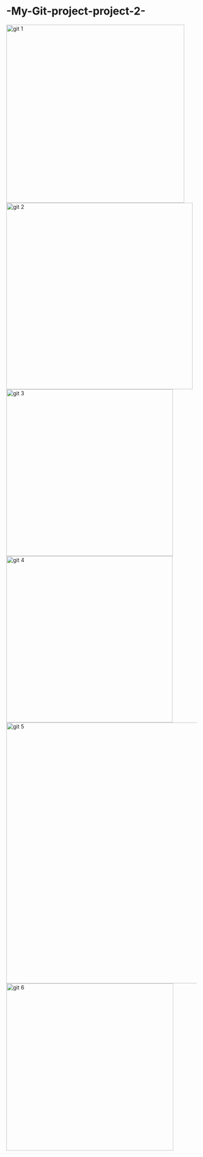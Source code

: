 # -My-Git-project-project-2-

<img width="471" alt="git 1" src="https://github.com/kelechionah/-My-Git-project-project-2-/assets/140612288/e25805c9-4bab-4ffa-80a0-ac2e9d9be286">
<img width="493" alt="git 2" src="https://github.com/kelechionah/-My-Git-project-project-2-/assets/140612288/0cfdadb4-3be5-4d95-9ea4-88bba3a22101">
<img width="441" alt="git 3" src="https://github.com/kelechionah/-My-Git-project-project-2-/assets/140612288/74cf97db-825a-4392-a684-055a00af6768">
<img width="440" alt="git 4" src="https://github.com/kelechionah/-My-Git-project-project-2-/assets/140612288/c7f13dd1-afb0-496b-90a6-bb20c428662e">
<img width="690" alt="git 5" src="https://github.com/kelechionah/-My-Git-project-project-2-/assets/140612288/f7f91415-2daf-4a22-a9b1-b0e8bd67f994">
<img width="442" alt="git 6" src="https://github.com/kelechionah/-My-Git-project-project-2-/assets/140612288/9393d041-5a07-4a0e-9e26-1cc3e5a44ef7">
